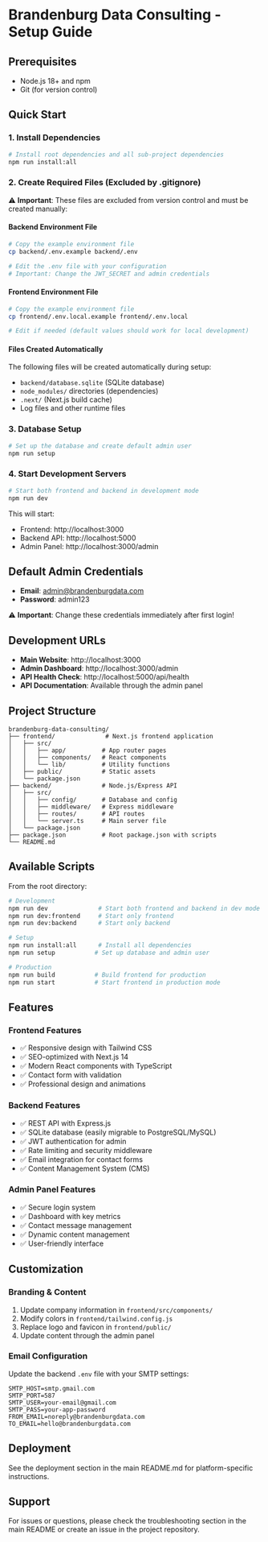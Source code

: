 # Brandenburg Data Consulting - Setup Guide

## Prerequisites

- Node.js 18+ and npm
- Git (for version control)

## Quick Start

### 1. Install Dependencies

```bash
# Install root dependencies and all sub-project dependencies
npm run install:all
```

### 2. Create Required Files (Excluded by .gitignore)

⚠️ **Important**: These files are excluded from version control and must be created manually:

#### Backend Environment File
```bash
# Copy the example environment file
cp backend/.env.example backend/.env

# Edit the .env file with your configuration
# Important: Change the JWT_SECRET and admin credentials
```

#### Frontend Environment File
```bash
# Copy the example environment file  
cp frontend/.env.local.example frontend/.env.local

# Edit if needed (default values should work for local development)
```

#### Files Created Automatically
The following files will be created automatically during setup:
- `backend/database.sqlite` (SQLite database)
- `node_modules/` directories (dependencies)
- `.next/` (Next.js build cache)
- Log files and other runtime files

### 3. Database Setup

```bash
# Set up the database and create default admin user
npm run setup
```

### 4. Start Development Servers

```bash
# Start both frontend and backend in development mode
npm run dev
```

This will start:
- Frontend: http://localhost:3000
- Backend API: http://localhost:5000
- Admin Panel: http://localhost:3000/admin

## Default Admin Credentials

- **Email**: admin@brandenburgdata.com
- **Password**: admin123

⚠️ **Important**: Change these credentials immediately after first login!

## Development URLs

- **Main Website**: http://localhost:3000
- **Admin Dashboard**: http://localhost:3000/admin
- **API Health Check**: http://localhost:5000/api/health
- **API Documentation**: Available through the admin panel

## Project Structure

```
brandenburg-data-consulting/
├── frontend/              # Next.js frontend application
│   ├── src/
│   │   ├── app/          # App router pages
│   │   ├── components/   # React components
│   │   └── lib/          # Utility functions
│   ├── public/           # Static assets
│   └── package.json
├── backend/              # Node.js/Express API
│   ├── src/
│   │   ├── config/       # Database and config
│   │   ├── middleware/   # Express middleware
│   │   ├── routes/       # API routes
│   │   └── server.ts     # Main server file
│   └── package.json
├── package.json          # Root package.json with scripts
└── README.md
```

## Available Scripts

From the root directory:

```bash
# Development
npm run dev              # Start both frontend and backend in dev mode
npm run dev:frontend     # Start only frontend
npm run dev:backend      # Start only backend

# Setup
npm run install:all      # Install all dependencies
npm run setup           # Set up database and admin user

# Production
npm run build           # Build frontend for production
npm run start           # Start frontend in production mode
```

## Features

### Frontend Features
- ✅ Responsive design with Tailwind CSS
- ✅ SEO-optimized with Next.js 14
- ✅ Modern React components with TypeScript
- ✅ Contact form with validation
- ✅ Professional design and animations

### Backend Features
- ✅ REST API with Express.js
- ✅ SQLite database (easily migrable to PostgreSQL/MySQL)
- ✅ JWT authentication for admin
- ✅ Rate limiting and security middleware
- ✅ Email integration for contact forms
- ✅ Content Management System (CMS)

### Admin Panel Features
- ✅ Secure login system
- ✅ Dashboard with key metrics
- ✅ Contact message management
- ✅ Dynamic content management
- ✅ User-friendly interface

## Customization

### Branding & Content
1. Update company information in `frontend/src/components/`
2. Modify colors in `frontend/tailwind.config.js`
3. Replace logo and favicon in `frontend/public/`
4. Update content through the admin panel

### Email Configuration
Update the backend `.env` file with your SMTP settings:
```
SMTP_HOST=smtp.gmail.com
SMTP_PORT=587
SMTP_USER=your-email@gmail.com
SMTP_PASS=your-app-password
FROM_EMAIL=noreply@brandenburgdata.com
TO_EMAIL=hello@brandenburgdata.com
```

## Deployment

See the deployment section in the main README.md for platform-specific instructions.

## Support

For issues or questions, please check the troubleshooting section in the main README or create an issue in the project repository.